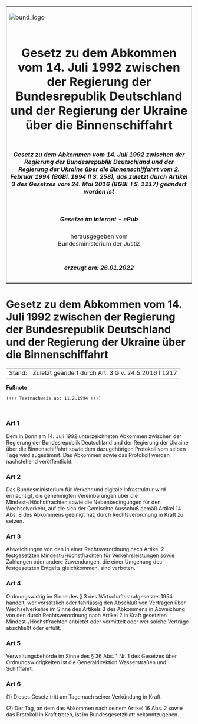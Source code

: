 <span id="DECKBLATT.html"></span>

<table border="0" frame="border" width="100%">

<tr valign="top">

<td align="left">

![bund\_logo](BfJ_2021_Web_de_de.gif)

</td>

<td align="right">

 

</td>

</tr>

<tr align="center" valign="middle">

<td colspan="2">

# Gesetz zu dem Abkommen vom 14. Juli 1992 zwischen der Regierung der Bundesrepublik Deutschland und der Regierung der Ukraine über die Binnenschiffahrt

</td>

</tr>

<tr align="center" valign="middle">

<td colspan="2">

##### Gesetz zu dem Abkommen vom 14. Juli 1992 zwischen der Regierung der Bundesrepublik Deutschland und der Regierung der Ukraine über die Binnenschiffahrt vom 2. Februar 1994 (BGBl. 1994 II S. 258), das zuletzt durch Artikel 3 des Gesetzes vom 24. Mai 2016 (BGBl. I S. 1217) geändert worden ist

</td>

</tr>

<tr align="center" valign="middle">

<td colspan="2">

  
  

##### Gesetze im Internet - ePub  
  
herausgegeben vom  
Bundesministerium der Justiz

</td>

</tr>

<tr align="center" valign="bottom">

<td colspan="2">

  
  

##### erzeugt am: 26.01.2022

</td>

</tr>

</table>

<span id="BJNR025820994.html"></span>

# Gesetz zu dem Abkommen vom 14. Juli 1992 zwischen der Regierung der Bundesrepublik Deutschland und der Regierung der Ukraine über die Binnenschiffahrt

<div>

<div class="jnhtml">

|        |                                                     |
| ------ | --------------------------------------------------- |
| Stand: | Zuletzt geändert durch Art. 3 G v. 24.5.2016 I 1217 |

</div>

</div>

<div>

  
**Fußnote**

<div class="jnhtml">

<div>

<div class="jurAbsatz">

  

``` 
(+++ Textnachweis ab: 11.2.1994 +++)

 
```

</div>

</div>

</div>

</div>

<span id="BJNR025820994BJNE000100307.html"></span>

### Art 1  

<div>

<div class="jnhtml">

<div>

<div class="jurAbsatz">

Dem in Bonn am 14. Juli 1992 unterzeichneten Abkommen zwischen der
Regierung der Bundesrepublik Deutschland und der Regierung der Ukraine
über die Binnenschiffahrt sowie dem dazugehörigen Protokoll vom selben
Tage wird zugestimmt. Das Abkommen sowie das Protokoll werden
nachstehend veröffentlicht.

</div>

</div>

</div>

</div>

<span id="BJNR025820994BJNE000203377.html"></span>

### Art 2  

<div>

<div class="jnhtml">

<div>

<div class="jurAbsatz">

Das Bundesministerium für Verkehr und digitale Infrastruktur wird
ermächtigt, die genehmigten Vereinbarungen über die
Mindest-/Höchstfrachten sowie die Nebenbedingungen für den
Wechselverkehr, auf die sich der Gemischte Ausschuß gemäß Artikel 14
Abs. 8 des Abkommens geeinigt hat, durch Rechtsverordnung in Kraft zu
setzen.

</div>

</div>

</div>

</div>

<span id="BJNR025820994BJNE000300307.html"></span>

### Art 3  

<div>

<div class="jnhtml">

<div>

<div class="jurAbsatz">

Abweichungen von den in einer Rechtsverordnung nach Artikel 2
festgesetzten Mindest-/Höchstfrachten für Verkehrsleistungen sowie
Zahlungen oder andere Zuwendungen, die einer Umgehung des festgesetzten
Entgelts gleichkommen, sind verboten.

</div>

</div>

</div>

</div>

<span id="BJNR025820994BJNE000400307.html"></span>

### Art 4  

<div>

<div class="jnhtml">

<div>

<div class="jurAbsatz">

Ordnungswidrig im Sinne des § 3 des Wirtschaftsstrafgesetzes 1954
handelt, wer vorsätzlich oder fahrlässig den Abschluß von Verträgen über
Wechselverkehre im Sinne des Artikels 3 des Abkommens in Abweichung von
den durch Rechtsverordnung nach Artikel 2 in Kraft gesetzten
Mindest-/Höchstfrachten anbietet oder vermittelt oder wer solche
Verträge abschließt oder erfüllt.

</div>

</div>

</div>

</div>

<span id="BJNR025820994BJNE000504377.html"></span>

### Art 5  

<div>

<div class="jnhtml">

<div>

<div class="jurAbsatz">

Verwaltungsbehörde im Sinne des § 36 Abs. 1 Nr. 1 des Gesetzes über
Ordnungswidrigkeiten ist die Generaldirektion Wasserstraßen und
Schifffahrt.

</div>

</div>

</div>

</div>

<span id="BJNR025820994BJNE000600307.html"></span>

### Art 6  

<div>

<div class="jnhtml">

<div>

<div class="jurAbsatz">

(1) Dieses Gesetz tritt am Tage nach seiner Verkündung in Kraft.

</div>

<div class="jurAbsatz">

(2) Der Tag, an dem das Abkommen nach seinem Artikel 16 Abs. 2 sowie das
Protokoll in Kraft treten, ist im Bundesgesetzblatt bekanntzugeben.

</div>

</div>

</div>

</div>

